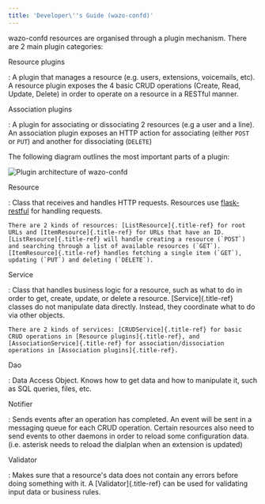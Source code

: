```yaml
---
title: 'Developer\''s Guide (wazo-confd)'
---
```


wazo-confd resources are organised through a plugin mechanism. There are
2 main plugin categories:

Resource plugins

:   A plugin that manages a resource (e.g. users, extensions,
    voicemails, etc). A resource plugin exposes the 4 basic CRUD
    operations (Create, Read, Update, Delete) in order to operate on a
    resource in a RESTful manner.

Association plugins

:   A plugin for associating or dissociating 2 resources (e.g a user and
    a line). An association plugin exposes an HTTP action for
    associating (either `POST` or `PUT`) and another for dissociating
    (`DELETE`)

The following diagram outlines the most important parts of a plugin:

![Plugin architecture of
wazo-confd](images/wazo-confd-plugin-architecture.png)

Resource

:   Class that receives and handles HTTP requests. Resources use
    [flask-restful](http://flask-restful.readthedocs.org) for handling
    requests.

    There are 2 kinds of resources: [ListResource]{.title-ref} for root
    URLs and [ItemResource]{.title-ref} for URLs that have an ID.
    [ListResource]{.title-ref} will handle creating a resource (`POST`)
    and searching through a list of available resources (`GET`).
    [ItemResource]{.title-ref} handles fetching a single item (`GET`),
    updating (`PUT`) and deleting (`DELETE`).

Service

:   Class that handles business logic for a resource, such as what to do
    in order to get, create, update, or delete a resource.
    [Service]{.title-ref} classes do not manipulate data directly.
    Instead, they coordinate what to do via other objects.

    There are 2 kinds of services: [CRUDService]{.title-ref} for basic
    CRUD operations in [Resource plugins]{.title-ref}, and
    [AssociationService]{.title-ref} for association/dissociation
    operations in [Association plugins]{.title-ref}.

Dao

:   Data Access Object. Knows how to get data and how to manipulate it,
    such as SQL queries, files, etc.

Notifier

:   Sends events after an operation has completed. An event will be sent
    in a messaging queue for each CRUD operation. Certain resources also
    need to send events to other daemons in order to reload some
    configuration data. (i.e. asterisk needs to reload the dialplan when
    an extension is updated)

Validator

:   Makes sure that a resource\'s data does not contain any errors
    before doing something with it. A [Validator]{.title-ref} can be
    used for validating input data or business rules.
